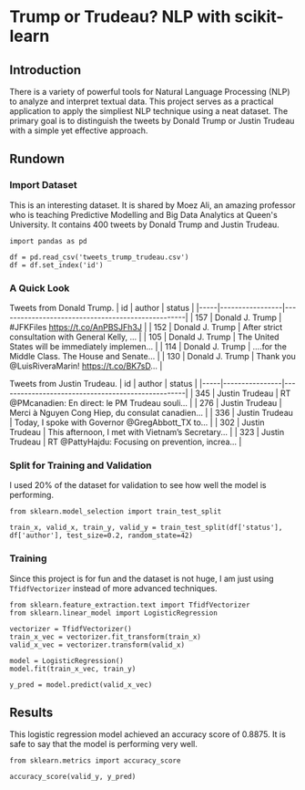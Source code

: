 # Trump or Trudeau? NLP with scikit-learn

## Introduction

There is a variety of powerful tools for Natural Language Processing (NLP) to analyze and interpret textual data. This project serves as a practical application to apply the simpliest NLP technique using a neat dataset. The primary goal is to distinguish the tweets by Donald Trump or Justin Trudeau with a simple yet effective approach. 

## Rundown

### Import Dataset

This is an interesting dataset. It is shared by Moez Ali, an amazing professor who is teaching Predictive Modelling and Big Data Analytics at Queen's University. It contains 400 tweets by Donald Trump and Justin Trudeau. 

```
import pandas as pd

df = pd.read_csv('tweets_trump_trudeau.csv')
df = df.set_index('id')
```

### A Quick Look

Tweets from Donald Trump. 
| id  | author          | status                                            |
|-----|-----------------|---------------------------------------------------|
| 157 | Donald J. Trump |                 #JFKFiles https://t.co/AnPBSJFh3J |
| 152 | Donald J. Trump | After strict consultation with General Kelly, ... |
| 105 | Donald J. Trump | The United States will be immediately implemen... |
| 114 | Donald J. Trump | ....for the Middle Class. The House and Senate... |
| 130 | Donald J. Trump | Thank you @LuisRiveraMarin! https://t.co/BK7sD... |

Tweets from Justin Trudeau. 
| id  | author         | status                                            |
|-----|----------------|---------------------------------------------------|
| 345 | Justin Trudeau | RT @PMcanadien: En direct: le PM Trudeau souli... |
| 276 | Justin Trudeau | Merci à Nguyen Cong Hiep, du consulat canadien... |
| 336 | Justin Trudeau | Today, I spoke with Governor @GregAbbott_TX to... |
| 302 | Justin Trudeau | This afternoon, I met with Vietnam’s Secretary... |
| 323 | Justin Trudeau | RT @PattyHajdu: Focusing on prevention, increa... |

### Split for Training and Validation

I used 20% of the dataset for validation to see how well the model is performing. 
```
from sklearn.model_selection import train_test_split

train_x, valid_x, train_y, valid_y = train_test_split(df['status'], df['author'], test_size=0.2, random_state=42)
```

### Training

Since this project is for fun and the dataset is not huge, I am just using `TfidfVectorizer` instead of more advanced techniques.
```
from sklearn.feature_extraction.text import TfidfVectorizer
from sklearn.linear_model import LogisticRegression

vectorizer = TfidfVectorizer()
train_x_vec = vectorizer.fit_transform(train_x)
valid_x_vec = vectorizer.transform(valid_x)

model = LogisticRegression()
model.fit(train_x_vec, train_y)

y_pred = model.predict(valid_x_vec)
```

## Results

This logistic regression model achieved an accuracy score of 0.8875. It is safe to say that the model is performing very well. 
```
from sklearn.metrics import accuracy_score

accuracy_score(valid_y, y_pred)
```